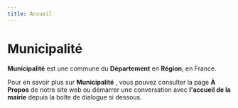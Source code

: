 ```yaml
---
title: Accueil
---
```

# Municipalité

**Municipalité** est une commune du **Département** en **Région**, en France.

Pour en savoir plus sur **Municipalité** , vous pouvez consulter la page **À Propos** de notre site web ou démarrer une conversation avec **l'accueil de la mairie** depuis la boîte de dialogue si dessous.